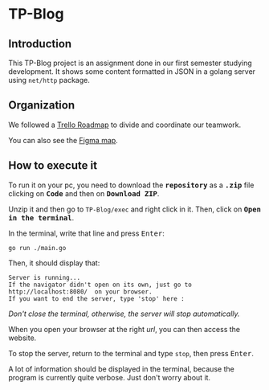 # TP-Blog

## Introduction

This TP-Blog project is an assignment done in our first semester studying development. It shows some content formatted in JSON in a golang server using ```net/http``` package.

## Organization

We followed a [Trello Roadmap](https://trello.com/invite/b/FL92zoB0/ATTIa251e5ce304a27c302c96f73d82cd60447C5154A/repartition-travail) to divide and coordinate our teamwork.

You can also see the [Figma map](https://www.figma.com/file/Uz7Io6pV5LruYHPN2t2KKH/maquette_siteTP?type=design&node-id=0%3A1&mode=dev).

## How to execute it

To run it on your pc, you need to download the **<kbd>repository</kbd>** as a **<kbd>.zip</kbd>** file clicking on **<kbd>Code</kbd>** and then on **<kbd>Download ZIP</kbd>**.

Unzip it and then go to ```TP-Blog/exec``` and right click in it. Then, click on **<kbd>Open in the terminal</kbd>**.

In the terminal, write that line and press <kbd>Enter</kbd>:
```
go run ./main.go
```

Then, it should display that:
```
Server is running...
If the navigator didn't open on its own, just go to  http://localhost:8080/  on your browser.
If you want to end the server, type 'stop' here :
```
_Don't close the terminal, otherwise, the server will stop automatically._

When you open your browser at the right *url*, you can then access the website.

To stop the server, return to the terminal and type ```stop```, then press <kbd>Enter</kbd>.

A lot of information should be displayed in the terminal, because the program is currently quite verbose. Just don't worry about it.

